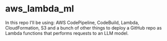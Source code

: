 # aws_lambda_ml
In this repo I'll be using: AWS CodePipeline, CodeBuild, Lambda, CloudFormation, S3 and a bunch of other things to deploy a GitHub repo as Lambda functions that performs requests to an LLM model.
